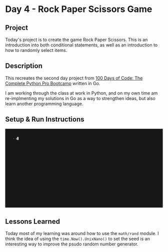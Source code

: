 # Day 4 - Rock Paper Scissors Game

## Project
Today's project is to create the game Rock Paper Scissors.  This is an introduction into both conditional statements, as well as an introduction to how to randomly select items.

## Description
This recreates the second day project from [100 Days of Code: The Complete Python Pro Bootcamp](https://www.udemy.com/course/100-days-of-code/) written in Go.

I am working through the class at work in Python, and on my own time am re-implmenting my solutions in Go as a way to strengthen ideas, but also learn another programming language.

## Setup & Run Instructions
![Setup Instructions and Readme Video](https://github.com/absenth/100-days-of-code/blob/main/Day-4/extras/rockpaperscissors.gif)

## Lessons Learned
Today most of my learning was around how to use the `math/rand` module.  I think the idea of using the `time.Now().UnixNano()` to set the seed is an interesting way to improve the psudo random number generator.
